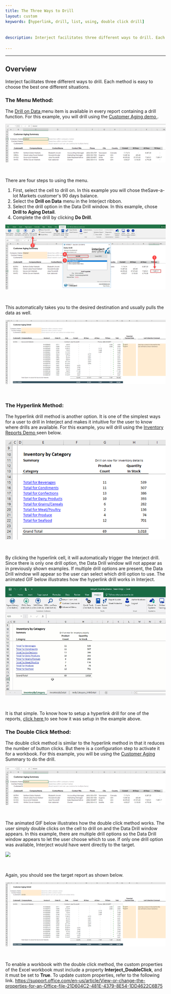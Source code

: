 ```yaml
---
title: The Three Ways to Drill
layout: custom
keywords: [hyperlink, drill, list, using, double click drill]


description: Interject facilitates three different ways to drill. Each method is easy to choose the best one different situations.

---
```

* * *

##  **Overview**

Interject facilitates three different ways to drill. Each method is easy to choose the best one different situations. 


###  The Menu Method: 

The [ Drill on Data ](/wGetStarted/INTERJECT-Ribbon-Menu-Items.html#drill-on-data) menu item is available in every report containing a drill function. For this example, you will drill using the [ Customer Aging demo ](/wAbout/Customer-Aging.html). 

![](/images/L-Drill-TheThreeWays/01.png)

<br> 


There are four steps to using the menu. 

1. First, select the cell to drill on. In this example you will chose theSave-a-lot Markets customer's 90 days balance. 
2. Select the **Drill on Data** menu in the Interject ribbon.   
3. Select the drill option in the Data Drill window.  In this example, chose **Drill to Aging Detail**.    
4. Complete the drill by clicking **Do Drill**. 



![](/images/L-Drill-TheThreeWays/02.png)

<br> 


This automatically takes you to the desired destination and usually pulls the data as well. 

![](/images/L-Drill-TheThreeWays/03.png)

<br>

###  The Hyperlink Method: 

The hyperlink drill method is another option. It is one of the simplest ways for a user to drill in Interject and makes it intuitive for the user to know where drills are available. For this example, you will drill using the [ Inventory Reports Demo ](/wAbout/Inventory-Reports.html) seen below. 

![](/images/L-Drill-TheThreeWays/04.png)

<br> 


By clicking the hyperlink cell, it will automatically trigger the Interject drill. Since there is only one drill option, the Data Drill window will not appear as in previously shown examples. If multiple drill options are present, the Data Drill window will appear so the user can select which drill option to use. The animated GIF below illustrates how the hyperlink drill works in Interject. 

![](/images/L-Drill-TheThreeWays/05.gif)

<br> 


It is that simple. To know how to setup a hyperlink drill for one of the reports, [ click here ](/wGetStarted/L-Drill-InventoryReport.html#creating-hyperlinks-as-drills) to see how it was setup in the example above. 

###  The Double Click Method: 

The double click method is similar to the hyperlink method in that it reduces the number of button clicks. But there is a configuration step to activate it for a workbook. For this example, you will be using the [ Customer Aging ](/wAbout/Customer-Aging.html) Summary to do the drill. 

![](/images/L-Drill-TheThreeWays/06.png)

<br> 


The animated GIF below illustrates how the double click method works. The user simply double clicks on the cell to drill on and the Data Drill window appears. In this example, there are multiple drill options so the Data Drill window appears to let the user choose which to use. If only one drill option was available, Interject would have went directly to the target. 

![](/images/L-Drill-TheThreeWays/07.gif)

<br> 


Again, you should see the target report as shown below. 

![](/images/L-Drill-TheThreeWays/08.png)

<br> 


To enable a workbook with the double click method, the custom properties of the Excel workbook must include a property **Interject_DoubleClick**, and it must be set to **True**. To update custom properties, refer to the following link. [ https://support.office.com/en-us/article/View-or-change-the-properties-for-an-Office-file-21D604C2-481E-4379-8E54-1DD4622C6B75 ](https://support.office.com/en-us/article/View-or-change-the-properties-for-an-Office-file-21D604C2-481E-4379-8E54-1DD4622C6B75)


